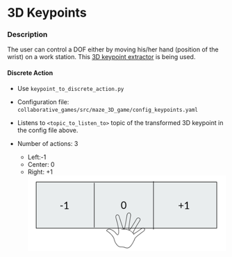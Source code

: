 # 3D Keypoints

### Description
The user can control a DOF either by moving his/her hand (position of the wrist) on a work station.
This [3D keypoint extractor](https://github.com/ThanasisTs/openpose_utils) is being used.

#### Discrete Action

* Use `keypoint_to_discrete_action.py`

* Configuration file: `collaborative_games/src/maze_3D_game/config_keypoints.yaml`

* Listens to `<topic_to_listen_to>` topic of the transformed 3D keypoint in the config file above.

* Number of actions: 3
    * Left:-1
    * Center: 0
    * Right: +1
    ![alt text](hand_action.png)